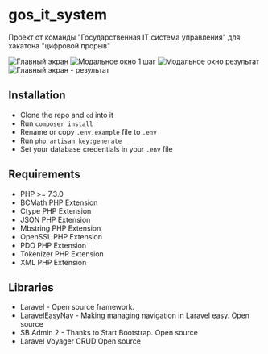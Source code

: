 # gos_it_system
Проект от команды "Государственная IT система управления" для хакатона "цифровой прорыв"

![Главный экран](https://github.com/starinajes/gos_it_system/slide_main.jpg)
![Модальное окно 1 шаг](https://github.com/starinajes/gos_it_system/slide_modal_1_step.jpg)
![Модальное окно результат](https://github.com/starinajes/gos_it_system/slide_modal_result.jpg)
![Главный экран - результат](https://github.com/starinajes/gos_it_system/slide_main_result.jpg)

## Installation
- Clone the repo and `cd` into it
- Run `composer install`
- Rename or copy `.env.example` file to `.env`
- Run `php artisan key:generate`
- Set your database credentials in your `.env` file

## Requirements
- PHP >= 7.3.0
- BCMath PHP Extension
- Ctype PHP Extension
- JSON PHP Extension
- Mbstring PHP Extension
- OpenSSL PHP Extension
- PDO PHP Extension
- Tokenizer PHP Extension
- XML PHP Extension

## Libraries
- Laravel - Open source framework.
- LaravelEasyNav - Making managing navigation in Laravel easy.  Open source
- SB Admin 2 - Thanks to Start Bootstrap.  Open source
- Laravel Voyager CRUD  Open source
